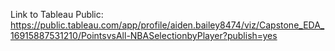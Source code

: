 Link to Tableau Public: https://public.tableau.com/app/profile/aiden.bailey8474/viz/Capstone_EDA_16915887531210/PointsvsAll-NBASelectionbyPlayer?publish=yes
